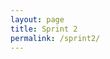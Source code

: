 ```yaml
---
layout: page
title: Sprint 2 
permalink: /sprint2/
---
```

<html lang="en">
<head>
    <meta charset="UTF-8">
    <meta name="viewport" content="width=device-width, initial-scale=1.0">
    <title>Part 1 - Fundamentals</title>
    <style>
        nav {
            overflow-x: auto; /* Allow horizontal scrolling */
            white-space: nowrap; /* Prevent buttons from wrapping to a new line */
            background-color: #15935d;
        }

        nav ul {
            list-style-type: none;
            margin: 0;
            padding: 0;
            display: inline-block;
        }

        nav li {
            display: inline-block;
            margin: 0 10px;
        }

        nav li a {
            display: inline-block;
            color: white;
            text-align: center;
            padding: 10px 20px;
            text-decoration: none;
            transition: all 0.3s ease;
            font-weight: bold;
            background-color: #2980b9;
            border-radius: 5px;
            border: none;
            cursor: pointer;
        }

        nav li a:hover {
            background-color: #155f91;
            transform: scale(1.1);
        }

        /* Add custom scrollbar for navigation */
        nav::-webkit-scrollbar {
            height: 8px;
        }

        nav::-webkit-scrollbar-track {
            background: #f1f1f1;
        }

        nav::-webkit-scrollbar-thumb {
            background: #888;
            border-radius: 5px;
        }

        nav::-webkit-scrollbar-thumb:hover {
            background: #555;
        }

        /* General page styling */
        h1 {
            color: #2c3e50;
            text-align: center;
            margin-top: 20px;
        }

        .container {
            background-color: white;
            padding: 20px;
            border-radius: 8px;
            box-shadow: 0px 4px 8px rgba(0, 0, 0, 0.1);
            margin: 20px auto;
            width: 80%;
            max-width: 800px;
        }

        h2 {
            color: #2980b9;
            font-size: 24px;
            margin-top: 20px;
        }

        p {
            font-size: 1.1em;
            line-height: 1.6;
        }

        ul {
            list-style-type: disc;
            padding-left: 20px;
        }

        li {
            margin-bottom: 10px;
            font-size: 1.1em;
        }
    </style>
</head>

<body>

<nav>
    <ul>
        <li><a href="https://nighthawkcoders.github.io/portfolio_2025/csp/big-idea/p3/fundamentals">Period 3 Lessons</a></li>
        <li><a href="https://docs.google.com/spreadsheets/d/1eHGWIXPmFyhhdkjCYhULZZxweWrCLLZLY0NlReUTi7c/edit?gid=0#gid=0">Period 3 Schedule</a></li>
        <li><a href="https://nighthawkcoders.github.io/portfolio_2025/csp/big-idea/p3/3-2/">3.2 Lesson</a></li>
        <li><a href="https://docs.google.com/spreadsheets/d/14h1omXeuwfE-chlK-InGmzPGwLkhnY1mPBVatxFL13c/edit?usp=sharing">3.2 Grades</a></li>
        <li><a href="https://nighthawkcoders.github.io/portfolio_2025/csse/javascript/fundamentals/for-loops/">JavaScript For Loops and Sprites</a></li>
        <li><a href="https://gabrielac07.github.io/gabi_2025/hacks-3.1-3.4/">3.1 and 3.4 Hacks</a></li>
        <li><a href="https://gabrielac07.github.io/gabi_2025/hacks-3.3-3.5/">3.3 and 3.5 Hacks</a></li>
        <li><a href="https://gabrielac07.github.io/gabi_2025/hacks-3.6-3.7/">3.6 and 3.7 Hacks</a></li>
        <li><a href="https://gabrielac07.github.io/gabi_2025/hacks-3.8/">3.8 Hacks</a></li>
        <li><a href="https://gabrielac07.github.io/gabi_2025/hacks-3.10/">3.10 Hacks</a></li>
        <li><a href="https://gabrielac07.github.io/gabi_2025/hacks-final/">Final Hacks</a></li>
    </ul>
</nav>

<h1>Part 1 - Fundamentals</h1>

<div class="container">
    <h2>This Unit Overview</h2>
    <p>In this unit, I learned about the foundational concepts of programming, which are crucial for understanding how to develop and think about algorithms and logic in coding. Here are the key topics that were presented:</p>

    <ul>
        <li><strong>3.1 Variables:</strong> variables are used to store data that can be reused and manipulated throughout the program.</li>
        <li><strong>3.2 Data Abstraction:</strong> involves using variables and data structures to manage and simplify the complexity of programs.</li>
        <li><strong>3.3 Mathematical Expressions:</strong> how to use operators and expressions to perform calculations and manipulate data.</li>
        <li><strong>3.4 Strings:</strong> string data types and how to manipulate text within programs.</li>
        <li><strong>3.5 Booleans:</strong> booleans help make decisions in your code using true or false values.</li>
        <li><strong>3.6 Conditionals:</strong> allow your program to make decisions based on specific criteria.</li>
        <li><strong>3.7 Nested Conditionals:</strong>how to use conditionals inside other conditionals to handle more complex decision-making.</li>
        <li><strong>3.8 Iteration:</strong> loops and iterations allow for repetitive tasks to be executed.</li>
        <li><strong>3.10 Lists:</strong> how to use lists (arrays) to store and manage collections of data within your program.</li>
    </ul>
</div>
<div class="container">
    <h2>Blog - Reflections on Big Ideas and Teaching</h2>
    <p>
        Overall, this project helped prepare me well for the College Board exam. In this unit, we learned about big idea 3, which included content like variables, conditionals, and iteration. My learning is shown in this blog, where I posted links to all the hacks that I completed for every group, as well as my own lesson that shows understanding of what I did. I went above and beyond on all the hacks and made sure I actually understood what we were learning.
    </p>

    <h2>Memory - Personal Highlight</h2>
    <p>
        One of the key highlights from this sprint was my contribution on teaching many of the data types used in programming. I covered tuples, dictionaries, sets, booleans, and none, as well as JSON implementation in code. I explained each one broadly before providing both a python and java example. This format was helpful in gaining a broad understanding of the data types so it can be applied in many ways.
    </p>

    <h2>Relevancy - Learning from Other Lessons</h2>
    <p>
        Something that I learned from another lesson are mathematical operations and how they can be used in code (lesson 3.3). Another thing that I learned is how to use conditionals and how they control the flow of programs (lesson 6.1). The lessons helped reinforce my understanding by discovering 
    </p>

    <h2>Beyond Perfunctory - Personal Growth</h2>
    <p>
        I grew from this project by learning about the ways loops, lists, and more can be encorporated into javascript. Python was already familiar to me, but Javascript was not. I used the javascript hacks that groups such as 3.1 and 3.7 used to learn more about java, as well as taking more time on learning the javascript examples that I built for my lesson.
    </p>
</div>

</body>
</html>
